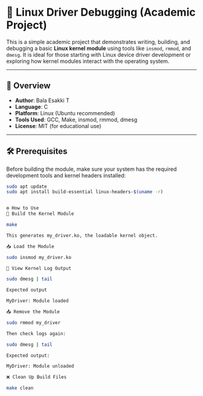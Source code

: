 # 🧠 Linux Driver Debugging (Academic Project)

This is a simple academic project that demonstrates writing, building, and debugging a basic **Linux kernel module** using tools like `insmod`, `rmmod`, and `dmesg`. It is ideal for those starting with Linux device driver development or exploring how kernel modules interact with the operating system.

---

## 📘 Overview

- **Author**: Bala Esakki T  
- **Language**: C  
- **Platform**: Linux (Ubuntu recommended)  
- **Tools Used**: GCC, Make, insmod, rmmod, dmesg  
- **License**: MIT (for educational use)


---

## 🛠️ Prerequisites

Before building the module, make sure your system has the required development tools and kernel headers installed:

```bash
sudo apt update
sudo apt install build-essential linux-headers-$(uname -r)


⚙️ How to Use
🔧 Build the Kernel Module

make

This generates my_driver.ko, the loadable kernel object.

📥 Load the Module

sudo insmod my_driver.ko

🧾 View Kernel Log Output

sudo dmesg | tail

Expected output

MyDriver: Module loaded

📤 Remove the Module

sudo rmmod my_driver

Then check logs again:

sudo dmesg | tail

Expected output:

MyDriver: Module unloaded

❌ Clean Up Build Files

make clean


